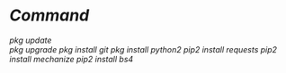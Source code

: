 # <i>
# Command
 pkg update  
 pkg upgrade 
 pkg install git pkg install python2 
 pip2 install requests 
 pip2 install mechanize 
 pip2 install bs4
